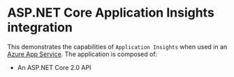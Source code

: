 # ASP.NET Core Application Insights integration

This demonstrates the capabilities of `Application Insights` when used in an [Azure App Service][azure-app-service]. The application is composed of:

- An ASP.NET Core 2.0 API

[application-insights]: https://docs.microsoft.com/en-us/azure/application-insights/app-insights-overview
[azure-app-service]: https://docs.microsoft.com/en-au/azure/app-service/app-service-web-overview
